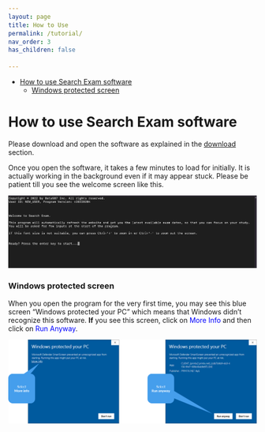 ```yaml
---
layout: page
title: How to Use
permalink: /tutorial/
nav_order: 3
has_children: false

---
```

- [How to use Search Exam software](#how-to-use-search-exam-software)
    - [Windows protected screen](#windows-protected-screen)

# How to use Search Exam software

Please download and open the software as explained in the [download](../download) section.


Once you open the software, it takes a few minutes to load for initially. It is actually working in the background even if it may appear stuck. Please be patient till you see the welcome screen like this.

![welScreen](images/welcome_screen.png)

### Windows protected screen
When you open the program for the very first time, you may see this blue screen “Windows protected your PC” which means that Windows didn’t recognize this software. **If** you see this screen, click on <span style="color:blue">More Info</span>  and then click on <span style="color:blue">Run Anyway</span>.

![winProtectedScreen](images/windows_defender_smartscreen.png)

